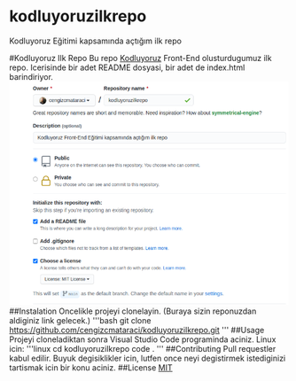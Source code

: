 # kodluyoruzilkrepo
Kodluyoruz Eğitimi kapsamında açtığım ilk repo

#Kodluyoruz Ilk Repo
Bu repo [Kodluyoruz](https://www.kodluyoruz.org) Front-End olusturdugumuz ilk repo. Icerisinde bir adet README dosyasi, bir adet de index.html barindiriyor.
![github](figures/github.png)
##Instalation
Oncelikle projeyi clonelayin. (Buraya sizin reponuzdan aldiginiz link gelecek.)
'''bash
git clone https://github.com/cengizcmataraci/kodluyoruzilkrepo.git
'''
##Usage
Projeyi cloneladiktan sonra Visual Studio Code programinda aciniz.
Linux icin:
'''linux
cd kodluyoruzilkrepo
code .
'''
##Contributing
Pull requestler kabul edilir. Buyuk degisiklikler icin, lutfen once neyi degistirmek istediginizi tartismak icin bir konu aciniz.
##License
[MIT](https://choosealicense.com/licenses/mit/) 
